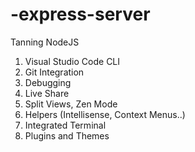 # -express-server
Tanning NodeJS 
 1. Visual Studio Code CLI
2. Git Integration
3. Debugging
4. Live Share
5. Split Views, Zen Mode
6. Helpers (Intellisense, Context Menus..)
7. Integrated Terminal
8. Plugins and Themes 
